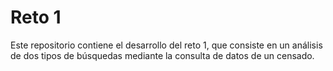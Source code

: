 # Reto 1

Este repositorio contiene el desarrollo del reto 1, que consiste en un análisis de dos tipos de búsquedas mediante la consulta de datos de un censado.

